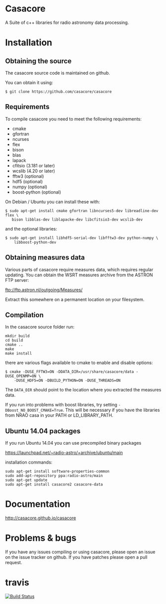 
# Casacore

A Suite of c++ libraries for radio astronomy data processing.


# Installation

## Obtaining the source

The casacore source code is maintained on github.

You can obtain it using:

```
$ git clone https://github.com/casacore/casacore
```

## Requirements

To compile casacore you need to meet the following requirements:

* cmake
* gfortran
* ncurses
* flex 
* bison
* blas
* lapack
* cfitsio (3.181 or later)
* wcslib (4.20 or later)
* fftw3 (optional)
* hdf5 (optional)
* numpy (optional)
* boost-python (optional)

On Debian / Ubuntu you can install these with:
 ``` 
$ sudo apt-get install cmake gfortran libncurses5-dev libreadline-dev flex \
    bison libblas-dev liblapacke-dev libcfitsio3-dev wcslib-dev
```

and the optional libraries:
```
$ sudo apt-get install libhdf5-serial-dev libfftw3-dev python-numpy \
    libboost-python-dev
```


## Obtaining measures data

Various parts of casacore require measures data, which requires regular
updating. You can obtain the WSRT measures archive from the ASTRON FTP server:

ftp://ftp.astron.nl/outgoing/Measures/

Extract this somewhere on a permanent location on your filesystem.


## Compilation

In the casacore source folder run:
```
mkdir build
cd build
cmake ..
make 
make install
```

there are various flags available to cmake to enable and disable options:
```
$ cmake -DUSE_FFTW3=ON -DDATA_DIR=/usr/share/casacore/data -DUSE_OPENMP=ON \
    -DUSE_HDF5=ON -DBUILD_PYTHON=ON -DUSE_THREADS=ON
```

The `DATA_DIR` should point to the location where you extracted the measures
data.

If you run into problems with boost libraries, try setting `-DBoost_NO_BOOST_CMAKE=True`. This will be necessary if you have the libraries from NRAO casa in your PATH or LD_LIBRARY_PATH.

## Ubuntu 14.04 packages

If you run Ubuntu 14.04 you can use precompiled binary packages

https://launchpad.net/~radio-astro/+archive/ubuntu/main

installation commands:
```
sudo apt-get install software-properties-common
sudo add-apt-repository ppa:radio-astro/main
sudo apt-get update
sudo apt-get install casacore2 casacore-data
```



# Documentation

http://casacore.github.io/casacore


# Problems & bugs

If you have any issues compiling or using casacore, please open an issue on
the issue tracker on github. If you have patches please open a pull request.

# travis

[![Build Status](https://travis-ci.org/casacore/casacore.svg?branch=master)](https://travis-ci.org/casacore/casacore)
